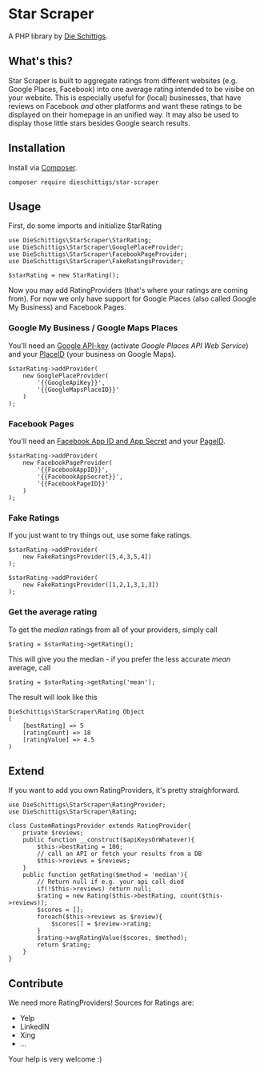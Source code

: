 # Star Scraper

A PHP library by [Die Schittigs](https://www.dieschittigs.de).

## What's this?

Star Scraper is built to aggregate ratings from different websites (e.g. Google Places, Facebook) into one average rating intended to be visibe on your website. This is especially useful for (local) businesses, that have reviews on Facebook *and* other platforms and want these ratings to be displayed on their homepage in an unified way. It may also be used to display those little stars besides Google search results.

## Installation

Install via [Composer](https://getcomposer.org).

    composer require dieschittigs/star-scraper

## Usage

First, do some imports and initialize StarRating

    use DieSchittigs\StarScraper\StarRating;
    use DieSchittigs\StarScraper\GooglePlaceProvider;
    use DieSchittigs\StarScraper\FacebookPageProvider;
    use DieSchittigs\StarScraper\FakeRatingsProvider;

    $starRating = new StarRating();

Now you may add RatingProviders (that's where your ratings are coming from). For now we only have support for Google Places (also called Google My Business) and Facebook Pages.

### Google My Business / Google Maps Places

You'll need an [Google API-key](https://console.developers.google.com) (activate *Google Places API Web Service*) and your [PlaceID](https://developers.google.com/maps/documentation/javascript/examples/places-placeid-finder) (your business on Google Maps).

    $starRating->addProvider(
        new GooglePlaceProvider(
            '{{GoogleApiKey}}',
            '{{GoogleMapsPlaceID}}'
        )
    );

### Facebook Pages

You'll need an [Facebook App ID and App Secret](https://developers.facebook.com) and your [PageID](https://findmyfbid.com/).

    $starRating->addProvider(
        new FacebookPageProvider(
            '{{FacebookAppID}}',
            '{{FacebookAppSecret}}',
            '{{FacebookPageID}}'
        )
    );

### Fake Ratings

If you just want to try things out, use some fake ratings.

    $starRating->addProvider(
        new FakeRatingsProvider([5,4,3,5,4])
    );

    $starRating->addProvider(
        new FakeRatingsProvider([1,2,1,3,1,3])
    );

### Get the average rating

To get the *median* ratings from all of your providers, simply call

    $rating = $starRating->getRating();

This will give you the median - if you prefer the less accurate *mean* average, call

    $rating = $starRating->getRating('mean');

The result will look like this

    DieSchittigs\StarScraper\Rating Object
    (
        [bestRating] => 5
        [ratingCount] => 18
        [ratingValue] => 4.5
    )

## Extend

If you want to add you own RatingProviders, it's pretty straighforward.

    use DieSchittigs\StarScraper\RatingProvider;
    use DieSchittigs\StarScraper\Rating;

    class CustomRatingsProvider extends RatingProvider{
        private $reviews;
        public function __construct($apiKeysOrWhatever){
            $this->bestRating = 100;
            // call an API or fetch your results from a DB
            $this->reviews = $reviews;
        }
        public function getRating($method = 'median'){
            // Return null if e.g. your api call died
            if(!$this->reviews) return null;
            $rating = new Rating($this->bestRating, count($this->reviews));
            $scores = [];
            foreach($this->reviews as $review){
                $scores[] = $review->rating;
            }
            $rating->avgRatingValue($scores, $method);
            return $rating;
        }
    }

## Contribute

We need more RatingProviders! Sources for Ratings are:

- Yelp
- LinkedIN
- Xing
- ...

Your help is very welcome :)
